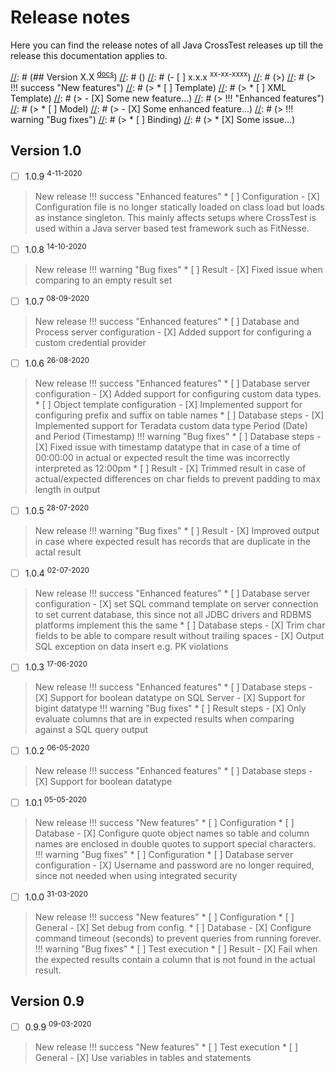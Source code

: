 # Release notes

Here you can find the release notes of all Java CrossTest releases up till the release this documentation applies to.

[//]: # (Use the following example to create the release notes for a new release.)
[//]: # ()
[//]: # (## Version X.X <sup>[docs](../X.X/)</sup>)
[//]: # ()
[//]: # (- [ ] x.x.x <sup>xx-xx-xxxx</sup>)
[//]: # (>)
[//]: # (> !!! success "New features")
[//]: # (>     * [ ] Template)
[//]: # (>         * [ ] XML Template)
[//]: # (>             - [X] Some new feature...)
[//]: # (> !!! "Enhanced features")
[//]: # (>     * [ ] Model)
[//]: # (>         - [X] Some enhanced feature...)
[//]: # (> !!! warning "Bug fixes")
[//]: # (>     * [ ] Binding)
[//]: # (>         * [X] Some issue...)

## Version 1.0
- [ ] 1.0.9 <sup>4-11-2020</sup>
> New release
> !!! success "Enhanced features"
>     * [ ] Configuration
>         - [X] Configuration file is no longer statically loaded on class load but loads as instance singleton. This mainly affects setups where CrossTest is used within a Java server based test framework such as FitNesse.

- [ ] 1.0.8 <sup>14-10-2020</sup>
> New release
> !!! warning "Bug fixes"
>     * [ ] Result
>         - [X] Fixed issue when comparing to an empty result set

- [ ] 1.0.7 <sup>08-09-2020</sup>
> New release
> !!! success "Enhanced features"
>     * [ ] Database and Process server configuration
>         - [X] Added support for configuring a custom credential provider

- [ ] 1.0.6 <sup>26-08-2020</sup>
> New release
> !!! success "Enhanced features"
>     * [ ] Database server configuration
>         - [X] Added support for configuring custom data types.
>     * [ ] Object template configuration
>         - [X] Implemented support for configuring prefix and suffix on table names
>     * [ ] Database steps
>         - [X] Implemented support for Teradata custom data type Period (Date) and Period (Timestamp)
> !!! warning "Bug fixes"
>     * [ ] Database steps
>         - [X] Fixed issue with timestamp datatype that in case of a time of 00:00:00 in actual or expected result the time was incorrectly interpreted as 12:00pm
>     * [ ] Result
>         - [X] Trimmed result in case of actual/expected differences on char fields to prevent padding to max length in output

- [ ] 1.0.5 <sup>28-07-2020</sup>
> New release
> !!! warning "Bug fixes"
>     * [ ] Result
>         - [X] Improved output in case where expected result has records that are duplicate in the actal result

- [ ] 1.0.4 <sup>02-07-2020</sup>
> New release
> !!! success "Enhanced features"
>     * [ ] Database server configuration
>         - [X] set SQL command template on server connection to set current database, this since not all JDBC drivers and RDBMS platforms implement this the same
>     * [ ] Database steps
>         - [X] Trim char fields to be able to compare result without trailing spaces
>         - [X] Output SQL exception on data insert e.g. PK violations

- [ ] 1.0.3 <sup>17-06-2020</sup>
> New release
> !!! success "Enhanced features"
>     * [ ] Database steps
>         - [X] Support for boolean datatype on SQL Server
>         - [X] Support for bigint datatype
> !!! warning "Bug fixes"
>     * [ ] Result steps
>         - [X] Only evaluate columns that are in expected results when comparing against a SQL query output

- [ ] 1.0.2 <sup>06-05-2020</sup>
> New release
> !!! success "Enhanced features"
>     * [ ] Database steps
>         - [X] Support for boolean datatype

- [ ] 1.0.1 <sup>05-05-2020</sup>
> New release
> !!! success "New features"
>     * [ ] Configuration
>         * [ ] Database
>             - [X] Configure quote object names so table and column names are enclosed in double quotes to support special characters.
> !!! warning "Bug fixes"
>     * [ ] Configuration
>         * [ ] Database server configuration
>              - [X] Username and password are no longer required, since not needed when using integrated security

- [ ] 1.0.0 <sup>31-03-2020</sup>
> New release
> !!! success "New features"
>     * [ ] Configuration
>         * [ ] General
>             - [X] Set debug from config.
>         * [ ] Database
>             - [X] Configure command timeout (seconds) to prevent queries from running forever.
> !!! warning "Bug fixes"
>     * [ ] Test execution
>         * [ ] Result
>              - [X] Fail when the expected results contain a column that is not found in the actual result.

## Version 0.9
- [ ] 0.9.9 <sup>09-03-2020</sup>
> New release
> !!! success "New features"
>     * [ ] Test execution
>         * [ ] General
>             - [X] Use variables in tables and statements

